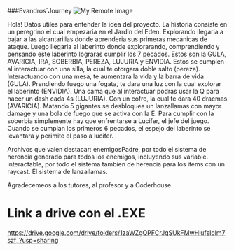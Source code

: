 ###Evandros´Journey
![My Remote Image](https://drive.google.com/file/d/1BIgbhpYY-2sKXKZt9EDrE2ovAUDgqFMj/view?usp=sharing)

Hola! Datos utiles para entender la idea del proyecto. La historia consiste en un peregrino el cual empezaria en el Jardin del Eden. Explorando llegaria a bajar a las alcantarillas donde aprenderia sus primeras mecanicas de ataque. Luego llegaria al laberinto donde explorarando, comprendiendo y pensando este laberinto lograras cumplir los 7 pecados. Estos son la GULA, AVARICIA, IRA, SOBERBIA, PEREZA, LUJURIA y ENVIDIA. Estos se cumplen al interactuar con una silla, la cual te otorgara doble salto (pereza). Interactuando con una mesa, te aumentara la vida y la barra de vida (GULA). Prendiendo fuego una fogata, te dara una luz con la cual explorar el laberinto (ENVIDIA). Una cama que al interactuar podras usar la Q para hacer un dash cada 4s (LUJURIA). Con un cofre, la cual te dara 40 dracmas (AVARICIA). Matando 5 gigantes se desbloquea un lanzallamas con mayor damage y una bola de fuego que se activa con la E. Para cumplir con la soberbia simplemente hay que enfrentarse a Lucifer, el jefe del juego. Cuando se cumplan los primeros 6 pecados, el espejo del laberinto se levantara y perimite el paso a lucifer. 

Archivos que valen destacar: enemigosPadre, por todo el sistema de herencia generado para todos los enemigos, incluyendo sus variable. interactable, por todo el sistema tambien de herencia para los items con un raycast. El sistema de lanzallamas.


Agradecemeos a los tutores, al profesor y a Coderhouse.


# Link a drive con el .EXE
 https://drive.google.com/drive/folders/1zaWZgQPFCrJqSUkFMwHiufsIolm7szf_?usp=sharing
